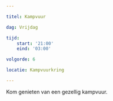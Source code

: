 ```yaml
---

titel: Kampvuur

dag: Vrijdag

tijd:
    start: '21:00'
    eind: '03:00'

volgorde: 6

locatie: Kampvuurkring

---
```


Kom genieten van een gezellig kampvuur.

